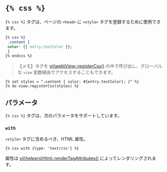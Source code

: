 # `{% css %}`

`{% css %}` タグは、ページの `<head>` に `<style>` タグを登録するために使用できます。

```css
{% css %}
 .content {
 color: {{ entry.textColor }};
 }
{% endcss %}
```

> 【メモ】タグを [yii\web\View::registerCss()](http://www.yiiframework.com/doc-2.0/yii-web-view.html#registerCss()-detail) の中で呼び出し、グローバルな `view` 変数経由でアクセスすることもできます。

```twig
{% set styles = ".content { color: #{entry.textColor}; }" %}
{% do view.registerCss(styles) %}
```

## パラメータ

`{% css %}` タグは、次のパラメータをサポートしています。

### `with`

`<style>` タグに含めるべき、HTML 属性。

```twig
{% css with {type: 'text/css'} %}
```

属性は [yii\helpers\Html::renderTagAttributes()](http://www.yiiframework.com/doc-2.0/yii-helpers-basehtml.html#renderTagAttributes()-detail) によってレンダリングされます。

